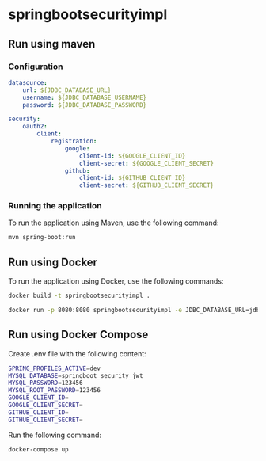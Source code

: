 # springbootsecurityimpl

## Run using maven

### Configuration

```yaml
datasource:
    url: ${JDBC_DATABASE_URL}
    username: ${JDBC_DATABASE_USERNAME}
    password: ${JDBC_DATABASE_PASSWORD}
```

```yaml
security:
    oauth2:
        client:
            registration:
                google:
                    client-id: ${GOOGLE_CLIENT_ID}
                    client-secret: ${GOOGLE_CLIENT_SECRET}
                github:
                    client-id: ${GITHUB_CLIENT_ID}
                    client-secret: ${GITHUB_CLIENT_SECRET}

```

### Running the application

To run the application using Maven, use the following command:

```sh
mvn spring-boot:run
```

## Run using Docker

To run the application using Docker, use the following commands:

```sh
docker build -t springbootsecurityimpl .
```

```sh
docker run -p 8080:8080 springbootsecurityimpl -e JDBC_DATABASE_URL=jdbc:mysql://localhost:5432/springbootsecurityimpl -e JDBC_DATABASE_USERNAME=root -e JDBC_DATABASE_PASSWORD=123456 -e GOOGLE_CLIENT_ID=google-client-id -e GOOGLE_CLIENT_SECRET=google-client-secret -e GITHUB_CLIENT_ID=github-client-id -e GITHUB_CLIENT_SECRET=github-client-secret
```

## Run using Docker Compose

Create .env file with the following content:

```sh
SPRING_PROFILES_ACTIVE=dev
MYSQL_DATABASE=springboot_security_jwt
MYSQL_PASSWORD=123456
MYSQL_ROOT_PASSWORD=123456
GOOGLE_CLIENT_ID=
GOOGLE_CLIENT_SECRET=
GITHUB_CLIENT_ID=
GITHUB_CLIENT_SECRET=
```

Run the following command:

```sh
docker-compose up
```
